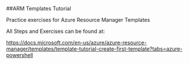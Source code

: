 ##ARM Templates Tutorial

Practice exercises for Azure Resource Manager Templates

All Steps and Exercises can be found at:

https://docs.microsoft.com/en-us/azure/azure-resource-manager/templates/template-tutorial-create-first-template?tabs=azure-powershell
